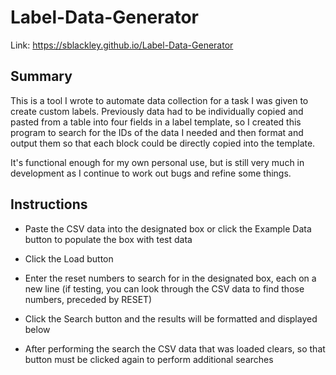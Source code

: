 # Label-Data-Generator

Link: https://sblackley.github.io/Label-Data-Generator

## Summary

This is a tool I wrote to automate data collection for a task I was given to create custom labels. Previously data had to be individually copied and pasted from a table into four fields in a label template, so I created this program to search for the IDs of the data I needed and then format and output them so that each block could be directly copied into the template. 

It's functional enough for my own personal use, but is still very much in development as I continue to work out bugs and refine some things. 

## Instructions

* Paste the CSV data into the designated box or click the Example Data button to populate the box with test data

* Click the Load button

* Enter the reset numbers to search for in the designated box, each on a new line (if testing, you can look through the CSV data to find those numbers, preceded by RESET)

* Click the Search button and the results will be formatted and displayed below

* After performing the search the CSV data that was loaded clears, so that button must be clicked again to perform additional searches

